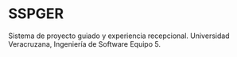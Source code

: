 # SSPGER
Sistema de proyecto guiado y experiencia recepcional. Universidad Veracruzana, Ingeniería de Software Equipo 5.
